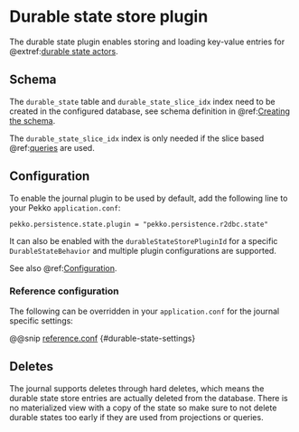 # Durable state store plugin

The durable state plugin enables storing and loading key-value entries for @extref:[durable state actors](pekko:typed/durable-state/persistence.html).

## Schema

The `durable_state` table and `durable_state_slice_idx` index need to be created in the configured database, see schema definition in @ref:[Creating the schema](getting-started.md#schema).

The `durable_state_slice_idx` index is only needed if the slice based @ref:[queries](query.md) are used.

## Configuration

To enable the journal plugin to be used by default, add the following line to your Pekko `application.conf`:

```
pekko.persistence.state.plugin = "pekko.persistence.r2dbc.state"
```

It can also be enabled with the `durableStateStorePluginId` for a specific `DurableStateBehavior` and multiple
plugin configurations are supported.

See also @ref:[Configuration](config.md).

### Reference configuration

The following can be overridden in your `application.conf` for the journal specific settings:

@@snip [reference.conf](/core/src/main/resources/reference.conf) {#durable-state-settings}

## Deletes

The journal supports deletes through hard deletes, which means the durable state store entries are actually deleted from the database.
There is no materialized view with a copy of the state so make sure to not delete durable states too early if they are used from projections or queries.
